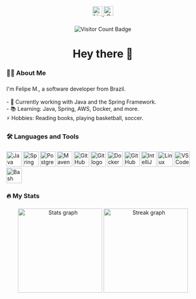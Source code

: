 <div align="center">
  <a href="https://www.linkedin.com/in/felipemelozx/" target="_blank">
    <img src="https://img.shields.io/static/v1?message=LinkedIn&logo=linkedin&label=&color=0077B5&logoColor=white&labelColor=&style=for-the-badge" height="25" alt="LinkedIn logo" />
  </a>
  <!--
<a href="https://www.youtube.com/@DevMelozx" target="_blank">
    <img src="https://img.shields.io/static/v1?message=YouTube&logo=youtube&label=&color=FF0000&logoColor=white&labelColor=&style=for-the-badge" height="25" alt="YouTube logo" />
</a>
-->
  <a href="mailto:felipemelozx@gmail.com" target="_blank">
    <img src="https://img.shields.io/static/v1?message=Gmail&logo=gmail&label=&color=D14836&logoColor=white&labelColor=&style=for-the-badge" height="25" alt="Gmail logo" />
  </a>
</div>

###

<div align="center">
  <img src="https://visitor-badge.laobi.icu/badge?page_id=felipemelozx.felipemelozx" alt="Visitor Count Badge" />
</div>

###

<h1 align="center">Hey there 👋</h1>

###

<h3 align="left">👩‍💻 About Me</h3>

###

<p align="left">
  I'm Felipe M., a software developer from Brazil.<br><br>
  - 🔭 Currently working with Java and the Spring Framework.<br>
  - 📚 Learning: Java, Spring, AWS, Docker, and more.<br>
 ⚡ Hobbies: Reading books, playing basketball, soccer.
</p>

###

<h3 align="left">🛠 Languages and Tools</h3>

###

<div align="left" dir="auto">
  <img src="https://skillicons.dev/icons?i=java" height="40" alt="Java logo" />
  <img src="https://skillicons.dev/icons?i=spring" height="40" alt="Spring logo" />
  <img src="https://skillicons.dev/icons?i=postgres" height="40" alt="PostgreSQL logo" />
  <img src="https://skillicons.dev/icons?i=maven" height="40" alt="Maven logo" />
  <img src="https://skillicons.dev/icons?i=github" height="40" alt="GitHub logo" />
  <img src="https://skillicons.dev/icons?i=git" height="40" alt="Git logo" />
  <img src="https://skillicons.dev/icons?i=docker" height="40" alt="Docker logo" />
  <img src="https://skillicons.dev/icons?i=githubactions" height="40" alt="GitHub Actions logo" />
  <img src="https://skillicons.dev/icons?i=idea" height="40" alt="IntelliJ IDEA logo"/>
  <img src="https://skillicons.dev/icons?i=linux" height="40" alt="Linux logo" />
  <img src="https://skillicons.dev/icons?i=vscode" height="40" alt="VSCode logo" />
  <img src="https://skillicons.dev/icons?i=bash" height="40" alt="Bash logo" />
</div>

###

<h3 align="left">🔥 My Stats</h3>

###

<div align="center">
  <img src="https://github-readme-stats.vercel.app/api?username=felipemelozx&hide_title=true&hide_rank=false&show_icons=true&include_all_commits=true&count_private=true&disable_animations=fatruelse&locale=en&theme=tokyonight&hide_border=false&order=1" 
  height="220" alt="Stats graph" />
  <img src="https://streak-stats.demolab.com?user=felipemelozx&locale=en&mode=daily&theme=tokyonight&hide_border=false&border_radius=5" height="220" alt="Streak graph" />
</div>

###

